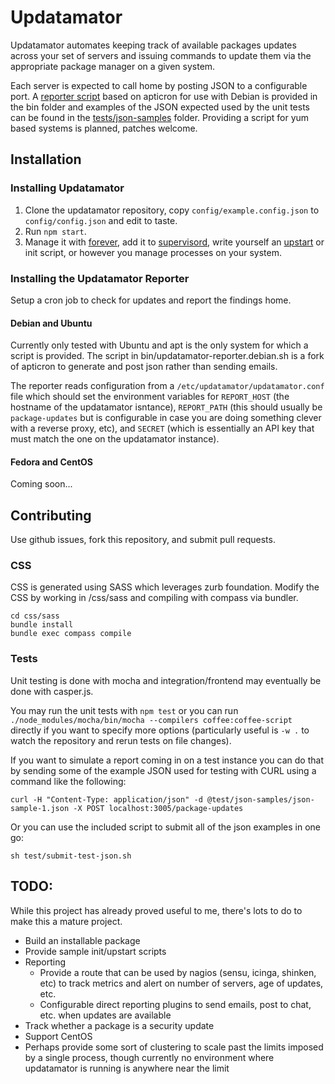 # Updatamator

Updatamator automates keeping track of available packages updates across your set of servers and issuing commands to update them via the appropriate package manager on a given system.

Each server is expected to call home by posting JSON to a configurable port. A [reporter script](https://github.com/tizzo/updatamator/blob/master/bin/updatamator-reporter.debian.sh) based on apticron for use with Debian is provided in the bin folder and examples of the JSON expected used by the unit tests can be found in the [tests/json-samples](https://github.com/tizzo/updatamator/tree/master/test/json-samples) folder. Providing a script for yum based systems is planned, patches welcome.

## Installation

### Installing Updatamator

  1. Clone the updatamator repository, copy `config/example.config.json` to `config/config.json` and edit to taste.
  2. Run `npm start`.
  3. Manage it with [forever](https://github.com/nodejitsu/forever), add it to [supervisord](http://supervisord.org/), write yourself an [upstart](http://howtonode.org/deploying-node-upstart-monit) or init script, or however you manage processes on your system.

### Installing the Updatamator Reporter

Setup a cron job to check for updates and report the findings home.

#### Debian and Ubuntu

Currently only tested with Ubuntu and apt is the only system for which a script is provided. The script in bin/updatamator-reporter.debian.sh is a fork of apticron to generate and post json rather than sending emails.

The reporter reads configuration from a `/etc/updatamator/updatamator.conf` file which should set the environment variables for `REPORT_HOST` (the hostname of the updatamator isntance), `REPORT_PATH` (this should usually be `package-updates` but is configurable in case you are doing something clever with a reverse proxy, etc), and `SECRET` (which is essentially an API key that must match the one on the updatamator instance).

#### Fedora and CentOS

Coming soon...

## Contributing

Use github issues, fork this repository, and submit pull requests.

### CSS

CSS is generated using SASS which leverages zurb foundation. Modify the CSS by working in /css/sass and compiling with compass via bundler.

    cd css/sass
    bundle install
    bundle exec compass compile

### Tests

Unit testing is done with mocha and integration/frontend may eventually be done with casper.js.

You may run the unit tests with `npm test` or you can run `./node_modules/mocha/bin/mocha --compilers coffee:coffee-script` directly if you want to specify more options (particularly useful is `-w .` to watch the repository and rerun tests on file changes).

If you want to simulate a report coming in on a test instance you can do that by sending some of the example JSON used for testing with CURL using a command like the following:

    curl -H "Content-Type: application/json" -d @test/json-samples/json-sample-1.json -X POST localhost:3005/package-updates

Or you can use the included script to submit all of the json examples in one go:

    sh test/submit-test-json.sh


## TODO:

While this project has already proved useful to me, there's lots to do to make this a mature project.

  - Build an installable package
  - Provide sample init/upstart scripts
  - Reporting
    - Provide a route that can be used by nagios (sensu, icinga, shinken, etc) to track metrics and alert on number of servers, age of updates, etc.
    - Configurable direct reporting plugins to send emails, post to chat, etc. when updates are available
  - Track whether a package is a security update
  - Support CentOS
  - Perhaps provide some sort of clustering to scale past the limits imposed by a single process, though currently no environment where updatamator is running is anywhere near the limit
